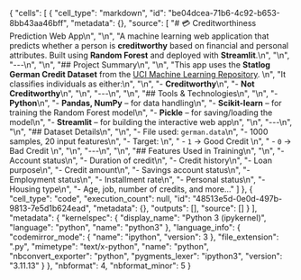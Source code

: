 {
 "cells": [
  {
   "cell_type": "markdown",
   "id": "be04dcea-71b6-4c92-b653-8bb43aa46bff",
   "metadata": {},
   "source": [
    "# 💳 Creditworthiness Prediction Web App\n",
    "\n",
    "A machine learning web application that predicts whether a person is **creditworthy** based on financial and personal attributes. Built using **Random Forest** and deployed with **Streamlit**.\n",
    "\n",
    "---\n",
    "\n",
    "##  Project Summary\n",
    "\n",
    "This app uses the **Statlog German Credit Dataset** from the [UCI Machine Learning Repository](https://archive.ics.uci.edu/dataset/144/statlog+german+credit+data).  \n",
    "It classifies individuals as either:\n",
    "\n",
    "- **Creditworthy**\n",
    "- **Not Creditworthy**\n",
    "\n",
    "---\n",
    "\n",
    "## Tools & Technologies\n",
    "\n",
    "- **Python**\n",
    "- **Pandas, NumPy** – for data handling\n",
    "- **Scikit-learn** – for training the Random Forest model\n",
    "- **Pickle** – for saving/loading the model\n",
    "- **Streamlit** – for building the interactive web app\n",
    "\n",
    "---\n",
    "\n",
    "## Dataset Details\n",
    "\n",
    "-  File used: `german.data`\n",
    "-  1000 samples, 20 input features\n",
    "-  Target:  \n",
    "  - `1` → Good Credit  \n",
    "  - `0` → Bad Credit  \n",
    "\n",
    "---\n",
    "\n",
    "## Features Used in Training\n",
    "\n",
    "- Account status\n",
    "- Duration of credit\n",
    "- Credit history\n",
    "- Loan purpose\n",
    "- Credit amount\n",
    "- Savings account status\n",
    "- Employment status\n",
    "- Installment rate\n",
    "- Personal status\n",
    "- Housing type\n",
    "- Age, job, number of credits, and more..."
   ]
  },
  {
   "cell_type": "code",
   "execution_count": null,
   "id": "48513e5d-0e0d-497b-9813-7e5d1b624ead",
   "metadata": {},
   "outputs": [],
   "source": []
  }
 ],
 "metadata": {
  "kernelspec": {
   "display_name": "Python 3 (ipykernel)",
   "language": "python",
   "name": "python3"
  },
  "language_info": {
   "codemirror_mode": {
    "name": "ipython",
    "version": 3
   },
   "file_extension": ".py",
   "mimetype": "text/x-python",
   "name": "python",
   "nbconvert_exporter": "python",
   "pygments_lexer": "ipython3",
   "version": "3.11.13"
  }
 },
 "nbformat": 4,
 "nbformat_minor": 5
}
